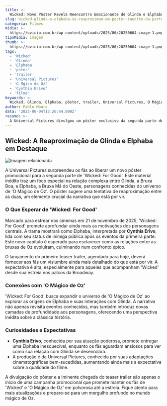 ```yaml
---
title: >-
  Wicked: Novo Pôster Revela Reencontro Emocionante de Glinda e Elphaba
slug: wicked-glinda-e-elphaba-se-reaproximam-em-poster-inedito-da-parte-2
categoria: Filmes
midia: >-
  https://ovicio.com.br/wp-content/uploads/2025/06/20250604-image-1.png
tipoMidia: imagem
thumb: >-
  https://ovicio.com.br/wp-content/uploads/2025/06/20250604-image-1.png
tags:
  - 'Wicked'
  - 'Glinda'
  - 'Elphaba'
  - 'pster'
  - 'trailer'
  - 'Universal Pictures'
  - 'O Mgico de Oz'
  - 'Cynthia Erivo'
  - 'filme'
keywords: >-
  Wicked, Glinda, Elphaba, pôster, trailer, Universal Pictures, O Mágico de Oz, Cynthia Erivo, filme
author: Pablo Moura
data: '2025-06-04T15:26:44.000Z'
resumo: >-
  A Universal Pictures divulgou um pôster exclusivo da segunda parte de Wicked, destacando a reaproximação de Glinda e Elphaba. O aguardado teaser trailer será lançado ainda hoje, prometendo mais detalhes sobre a trama.
---
```


## Wicked: A Reaproximação de Glinda e Elphaba em Destaque

![Imagem relacionada](https://i0.wp.com/ovicio.com.br/wp-content/uploads/2025/06/20250604-image.png?resize=730%2C913&ssl=1)

A Universal Pictures surpreendeu os fãs ao liberar um novo pôster promocional para a segunda parte de 'Wicked: For Good'. Este material inédito traz um foco especial na relação complexa entre Glinda, a Bruxa Boa, e Elphaba, a Bruxa Má do Oeste, personagens conhecidas do universo de 'O Mágico de Oz'. O pôster sugere uma tentativa de reaproximação entre as duas, um elemento crucial da narrativa que está por vir.

### O Que Esperar de 'Wicked: For Good'

Marcado para estrear nos cinemas em 21 de novembro de 2025, 'Wicked: For Good' promete aprofundar ainda mais as motivações dos personagens centrais. A trama mostrará como Elphaba, interpretada por **Cynthia Erivo**, lida com seu status de inimiga pública após os eventos da primeira parte. Este novo capítulo é esperado para esclarecer como as relações entre as bruxas de Oz evoluíram, culminando num confronto épico.

O lançamento do primeiro teaser trailer, agendado para hoje, deverá fornecer aos fãs um vislumbre ainda mais detalhado do que está por vir. A expectativa é alta, especialmente para aqueles que acompanham 'Wicked' desde sua estreia nos palcos da Broadway.

### Conexões com 'O Mágico de Oz'

'Wicked: For Good' busca expandir o universo de 'O Mágico de Oz' ao explorar as origens de Elphaba e suas interações com Glinda. A narrativa não apenas revisita eventos conhecidos, mas também introduz novas camadas de profundidade aos personagens, oferecendo uma perspectiva inédita sobre a clássica história.

### Curiosidades e Expectativas

- **Cynthia Erivo**, conhecida por sua atuação poderosa, promete entregar uma Elphaba inesquecível, enquanto os fãs aguardam ansiosos para ver como sua relação com Glinda se desenrolará.
- A produção é da Universal Pictures, conhecida por suas adaptações cinematográficas bem-sucedidas, aumentando ainda mais a expectativa sobre a qualidade do filme.

A divulgação do pôster e a iminente chegada do teaser trailer são apenas o início de uma campanha promocional que promete manter os fãs de 'Wicked' e 'O Mágico de Oz' em polvorosa até a estreia. Fique atento para mais atualizações e prepare-se para um mergulho profundo no mundo mágico de Oz.
